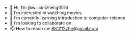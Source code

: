 - 👋 Hi, I’m @williamzheng0516
- 👀 I’m interested in watching movies
- 🌱 I’m currently learning introduction to computer science
- 💞️ I’m looking to collaborate on 
- 📫 How to reach me 881212zhe@gmail.com

<!---
williamzheng0516/williamzheng0516 is a ✨ special ✨ repository because its `README.md` (this file) appears on your GitHub profile.
You can click the Preview link to take a look at your changes.
--->
